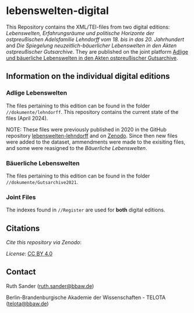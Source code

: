 # lebenswelten-digital

This Repository contains the XML/TEI-files from two digital editions: *Lebenswelten, Erfahrungsräume und politische Horizonte der ostpreußischen Adelsfamilie Lehndorff vom 18. bis in das 20. Jahrhundert* and *Die Spiegelung neuzeitlich-bäuerlicher Lebenswelten in den Akten ostpreußischer Gutsarchive*. They are published on the joint platform [Adlige und bäuerliche Lebenswelten in den Akten ostpreußischer Gutsarchive](https://lebenswelten-digital.bbaw.de/).

## Information on the individual digital editions
### Adlige Lebenswelten

The files pertaining to this edition can be found in the folder `//dokumente/lehndorff`. 
This repository contains the current state of the files (April 2024). 

NOTE: These files were previously published in 2020 in the GitHub repository [lebenswelten-lehndorff](https://github.com/telota/lebenswelten-lehndorff/tree/master) and on [Zenodo](https://zenodo.org/records/3842854). Since then new files were added to the dataset, ammendments were made to the exisiting files, and some were reasigned to the *Bäuerliche Lebenswelten*.

### Bäuerliche Lebenswelten
The files pertaining to this edition can be found in the folder `//dokumente/Gutsarchive2021`. 

### Joint Files
The indexes found in `//Register` are used for **both** digital editions. 

## Citations
*Cite this repository via Zenodo*:

*License*: [CC BY 4.0](https://creativecommons.org/licenses/by/4.0)

## Contact
Ruth Sander (ruth.sander@bbaw.de)

Berlin-Brandenburgische Akademie der Wissenschaften - TELOTA (telota@bbaw.de)

